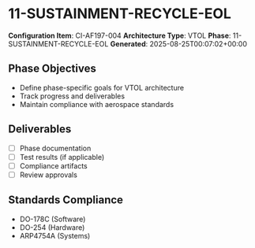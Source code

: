 # 11-SUSTAINMENT-RECYCLE-EOL

**Configuration Item**: CI-AF197-004
**Architecture Type**: VTOL
**Phase**: 11-SUSTAINMENT-RECYCLE-EOL
**Generated**: 2025-08-25T00:07:02+00:00

## Phase Objectives
- Define phase-specific goals for VTOL architecture
- Track progress and deliverables
- Maintain compliance with aerospace standards

## Deliverables
- [ ] Phase documentation
- [ ] Test results (if applicable)
- [ ] Compliance artifacts
- [ ] Review approvals

## Standards Compliance
- DO-178C (Software)
- DO-254 (Hardware)
- ARP4754A (Systems)
